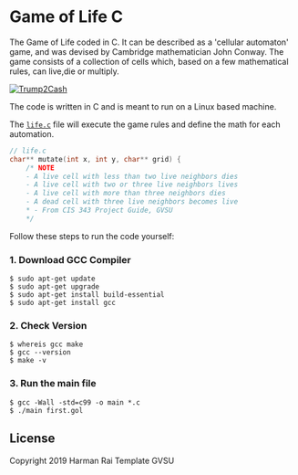 # Game of Life C

The Game of Life coded in C. It can be described as a 'cellular automaton' game, and was devised by Cambridge mathematician John Conway. The game consists of a collection of cells which, based on a few mathematical rules, can live,die or multiply.

[![Trump2Cash](https://proxy.duckduckgo.com/iu/?u=https%3A%2F%2Fimage.slidesharecdn.com%2Fartificiallife-101014042202-phpapp02%2F95%2Fartificial-life-2005-34-728.jpg%3Fcb%3D1287030482&f=1&nofb=1)](https://trump2cash.biz)

The code is written in C and is meant to run on a
Linux based machine.

The [`life.c`](life.c) file will execute the game rules and define the math for each automation.

```C
// life.c
char** mutate(int x, int y, char** grid) {
    /* NOTE
    - A live cell with less than two live neighbors dies
    - A live cell with two or three live neighbors lives
    - A live cell with more than three neighbors dies
    - A dead cell with three live neighbors becomes live
    * - From CIS 343 Project Guide, GVSU
    */
```

Follow these steps to run the code yourself:

### 1. Download GCC Compiler

```shell
$ sudo apt-get update
$ sudo apt-get upgrade
$ sudo apt-get install build-essential
$ sudo apt-get install gcc
```

### 2. Check Version

```shell
$ whereis gcc make
$ gcc --version
$ make -v
```


### 3. Run the main file

```shell
$ gcc -Wall -std=c99 -o main *.c 
$ ./main first.gol
```



## License

Copyright 2019 Harman Rai
Template GVSU

